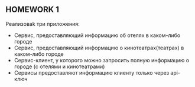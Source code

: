 ## HOMEWORK 1

Реализоваk три приложения:

- Сервис, предоставляющий информацию об отелях в каком-либо городе
- Сервис, предоставляющий информацию о кинотеатрах(театрах) в каком-либо городе
- Сервис-клиент, у которого можно запросить полную информацию о городе (с отелями и кинотеатрами)
- Сервисы предоставляют информацию клиенту только через api-ключ
